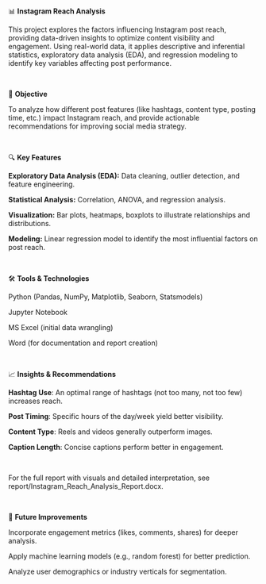 📊 **Instagram Reach Analysis**

This project explores the factors influencing Instagram post reach, providing data-driven insights to optimize content visibility and engagement. Using real-world data, it applies descriptive and inferential statistics, exploratory data analysis (EDA), and regression modeling to identify key variables affecting post performance.

<br>

🧠 **Objective**

To analyze how different post features (like hashtags, content type, posting time, etc.) impact Instagram reach, and provide actionable recommendations for improving social media strategy.

<br>

🔍 **Key Features**

**Exploratory Data Analysis (EDA):** Data cleaning, outlier detection, and feature engineering.

**Statistical Analysis:** Correlation, ANOVA, and regression analysis.

**Visualization:** Bar plots, heatmaps, boxplots to illustrate relationships and distributions.

**Modeling:** Linear regression model to identify the most influential factors on post reach.

<br>

🛠️ **Tools & Technologies**

Python (Pandas, NumPy, Matplotlib, Seaborn, Statsmodels)

Jupyter Notebook

MS Excel (initial data wrangling)

Word (for documentation and report creation)

<br>

📈 **Insights & Recommendations**

**Hashtag Use**: An optimal range of hashtags (not too many, not too few) increases reach.

**Post Timing**: Specific hours of the day/week yield better visibility.

**Content Type**: Reels and videos generally outperform images.

**Caption Length**: Concise captions perform better in engagement.

<br>

For the full report with visuals and detailed interpretation, see report/Instagram_Reach_Analysis_Report.docx.

<br>

🧩 **Future Improvements**

Incorporate engagement metrics (likes, comments, shares) for deeper analysis.

Apply machine learning models (e.g., random forest) for better prediction.

Analyze user demographics or industry verticals for segmentation.
